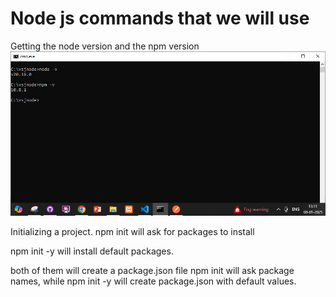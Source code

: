 # Node js commands that we will use
Getting the node version and the npm version
![alt text](image-2.png)

Initializing a project.
npm init
will ask for packages to install

npm init -y
will install default packages.

both of them will create a package.json file
npm init will ask package names, while npm init -y will create package.json with default values.

